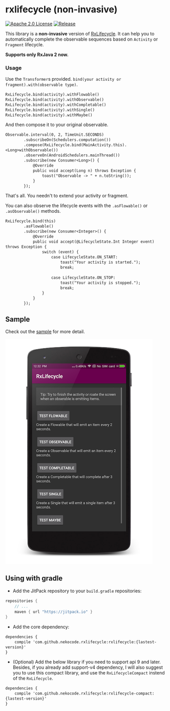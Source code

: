 # rxlifecycle (non-invasive)
[![Apache 2.0 License](https://img.shields.io/badge/license-Apache%202.0-blue.svg?style=flat)](http://www.apache.org/licenses/LICENSE-2.0.html) [![Release](https://img.shields.io/github/release/nekocode/RxLifecycle.svg?label=Jitpack)](https://jitpack.io/#nekocode/RxLifecycle)

This library is a **non-invasive** version of [RxLifecycle](https://github.com/trello/RxLifecycle). It can help you to automatically complete the observable sequences based on `Activity` or `Fragment` lifecycle.

**Supports only RxJava 2 now.**

### Usage

Use the `Transformer`s provided. `bind(your activity or fragment).with(observable type)`.

```
RxLifecycle.bind(activity).withFlowable()
RxLifecycle.bind(activity).withObservable()
RxLifecycle.bind(activity).withCompletable()
RxLifecycle.bind(activity).withSingle()
RxLifecycle.bind(activity).withMaybe()
```

And then compose it to your original observable.

```
Observable.interval(0, 2, TimeUnit.SECONDS)
        .subscribeOn(Schedulers.computation())
        .compose(RxLifecycle.bind(MainActivity.this).<Long>withObservable())
        .observeOn(AndroidSchedulers.mainThread())
        .subscribe(new Consumer<Long>() {
            @Override
            public void accept(Long n) throws Exception {
                toast("Observable -> " + n.toString());
            }
        });
```

That's all. You needn't to extend your activity or fragment.

You can also observe the lifecycle events with the `.asFlowable()` or `.asObservable()` methods.

```
RxLifecycle.bind(this)
        .asFlowable()
        .subscribe(new Consumer<Integer>() {
            @Override
            public void accept(@LifecycleState.Int Integer event) throws Exception {
                switch (event) {
                    case LifecycleState.ON_START:
                        toast("Your activity is started.");
                        break;

                    case LifecycleState.ON_STOP:
                        toast("Your activity is stopped.");
                        break;
                }
            }
        });
```

## Sample

Check out the [sample](sample/src/main/java/cn/nekocode/rxlifecycle/sample/MainActivity.java) for more detail.

![](art/preview.png)

## Using with gradle
- Add the JitPack repository to your `build.gradle` repositories:

```gradle
repositories {
    // ...
    maven { url "https://jitpack.io" }
}
```

- Add the core dependency:

```
dependencies {
    compile 'com.github.nekocode.rxlifecycle:rxlifecycle:{lastest-version}'
}
```

- (Optional) Add the below library if you need to support api 9 and later. Besides, if you already add support-v4 dependency, I will also suggest you to use this compact library, and use the `RxLifecycleCompact` instend of the `RxLifecycle`.

```
dependencies {
    compile 'com.github.nekocode.rxlifecycle:rxlifecycle-compact:{lastest-version}'
}
```
